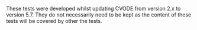 These tests were developed whilst updating CVODE from version 2.x to version 5.7. They do not necessarily need to be kept as the content of these tests will be covered by other the tests. 
